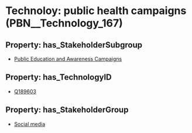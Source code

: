 # Technoloy: __public health campaigns__ (PBN__Technology_167)

## Property: has_StakeholderSubgroup

* [Public Education and Awareness Campaigns](PBN__TechSubgroup_40)

## Property: has_TechnologyID

* [Q189603](Q189603)

## Property: has_StakeholderGroup

* [Social media](PBN__TechGroup_1)

